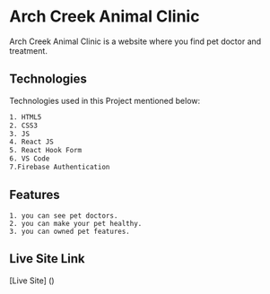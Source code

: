 # Arch Creek Animal Clinic

Arch Creek Animal Clinic is a website where you find pet doctor and treatment.

## Technologies

Technologies used in this Project mentioned below:

```bash
1. HTML5
2. CSS3
3. JS
4. React JS
5. React Hook Form
6. VS Code
7.Firebase Authentication
```

## Features

```
1. you can see pet doctors.
2. you can make your pet healthy.
3. you can owned pet features.
```

## Live Site Link

[Live Site] ()